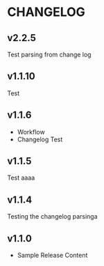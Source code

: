 # CHANGELOG

## v2.2.5

Test parsing from change log

## v1.1.10

Test

## v1.1.6

- Workflow
- Changelog Test

## v1.1.5

Test aaaa

## v1.1.4

Testing the changelog parsinga

## v1.1.0

* Sample Release Content
